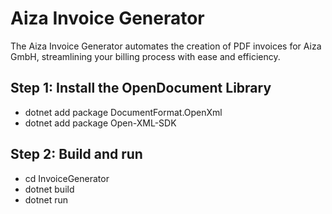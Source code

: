 # Aiza Invoice Generator

The Aiza Invoice Generator automates the creation of PDF invoices for Aiza GmbH, streamlining your billing process with ease and efficiency.

## Step 1: Install the OpenDocument Library
* dotnet add package DocumentFormat.OpenXml
* dotnet add package Open-XML-SDK

## Step 2: Build and run
* cd InvoiceGenerator
* dotnet build
* dotnet run
